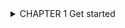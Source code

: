 <details> 
<summary> CHAPTER 1 Get started </summary>

===>  Python is a widely used high-level programming language for general-purpose programming, created by Guido van
Rossum and first released in 1991.

====> Python features a dynamic type system and automatic memory management
and supports multiple programming paradigms, including object-oriented, imperative, functional programming,
and procedural styles. It has a large and comprehensive standard library.

Two major versions of Python are currently in active use:
Python 3.x is the current version and is under active development.
Python 2.x is the legacy version and will receive only security updates until 2020. No new features will be implemented. 

If you have Python 3 installed, and it is your default version

$ python --version
 >Python 3.6.0
Python 2.x Version ≤ 2.7

If you have Python 2 installed, and it is your default version

$ python --version
> Python 2.7.13

Now write the following code in the prompt:
>>> print("Hello, World")
>>> Python 3.x Version ≥ 3.0
>>>print('Hello, World')
>>>Python 2.x Version ≥ 2.6

Python 3 print function in Python 2 with the following import statement:
from __future__ import print_function

Launch an interactive Python shell
By executing (running) the python command in your terminal, you are presented with an interactive Python shell.

 $python\
     `#Python 2.7.12 (default, Jun 28 2016, 08:46:01)\
    [GCC 6.1.1 20160602] on linux Type "help", "copyright", "credits" or "license" for more information.'
    
     print 'Hello, World'
     >Hello, World

Alternatively, start the interactive prompt and load file with python -i <file.py>.
In command line, run:
$ python -i hello.py
"Hello World"
>>>

There are multiple ways to close the Python shell:
>>> exit() or >>> quit() -- ctrl+D --- ctrl+c

<details> 
<summary> ##Section 1.2: Creating variables and assigning values 
</summary>


### Integer
    a = 2 -----> print(a)                        #   Output: 2\
    b = 9223372036854775807 ----> print(b)       # Output: 9223372036854775807
### Floating point
    pi = 3.14  ------>  print(pi)                # Output: 3.14
### String
    c = 'A' ----> print(c)                       # Output: A
### String
    name = 'John Doe'  --->print(name)          # Output: John Doe
### Boolean
    q = True --->  print(q)                     # Output: True
### Empty value or null data type
    x = None  ---->print(x)                     # Output: None

    0 = x                    => Output: SyntaxError: can't assign to literal

Rules for variable naming:\
    
     1. Variables names must start with a letter or an underscore.
             x = True # valid
            _y = True # valid
            9x = False # starts with numeral        => SyntaxError: invalid syntax
            $y = False # starts with symbol         => SyntaxError: invalid syntax
    
     2. The remainder of your variable name may consist of letters, numbers and underscores.
             has_0_in_it = "Still Valid"

     3. Names are case sensitive.
                x = 9
                y = X*5  =====>    NameError: name 'X' is not defined 
                
Even though there's no need to specify a data type when declaring a variable in Python, while allocating the necessary area in memory for the variable, 
the Python interpreter automatically picks the most suitable built-in type for it:

                a = 2                  ======> print(type(a))            # Output: <type 'int'>
                b = 9223372036854775807 ===> print(type(b))              # Output: <type 'int'>
                pi = 3.14                ====>print(type(pi))            # Output: <type 'float'>
                c = 'A'                 ====> print(type(c))             # Output: <type 'str'>
                name = 'John Doe'        =====> print(type(name))        # Output: <type 'str'>
                q = True                 ====>print(type(q))             # Output: <type 'bool'>
                x = None                ====> print(type(x))             # Output: <type 'NoneType'>

                
You can assign multiple values to multiple variables in one line. Note that there must be the same number of
arguments on the right and left sides of the = operator:

            a, b, c = 1, 2, 3 ======> print(a, b, c)       # Output: 1 2 3
            a, b, c = 1, 2 ====> Traceback (most recent call last): => File "name.py", line N, in <module>
            => a, b, c = 1, 2 ===> ValueError: need more than 2 values to unpack
            a, b = 1, 2, 3 ====> Traceback (most recent call last): => File "name.py", line N, in <module>
            => a, b = 1, 2, 3 ===> ValueError: too many values to unpack


The error in last example can be obviated by assigning remaining values to equal number of arbitrary variables.
This dummy variable can have any name, but it is conventional to use the underscore (_) for assigning unwanted values:
   
    >a, b, _ = 1, 2, 3 ===>print(a, b)     # Output: 1, 2

Note that the number of _ and number of remaining values must be equal. Otherwise 'too many values to unpack
error' is thrown as above:
   
    a, b, _ = 1,2,3,4 ===>Traceback (most recent call last): ===>File "name.py", line N, in <module>
    a, b, _ = 1,2,3,4  ===>ValueError: too many values to unpack (expected 3)           

sometime we can assign several variables simultaneously with single value

            a = b = c = 1 ====> print(a, b, c) # Output: 1 1 1
            a = b = c = 1 # all three names a, b and c refer to same int object with value 1
            print(a, b, c) # Output: 1 1 1
                b = 2 # b now refers to another int object, one with a value of 2
            print(a, b, c)   # Output: 1 2 1 # so output is as expected.

The above is also true for mutable types (like list, dict, etc.) just as it is true for immutable types (like int, string,
tuple, etc.):

        x = y = [7, 8, 9] # x and y refer to the same list object just created, [7, 8, 9]
        x = [13, 8, 9] # x now refers to a different list object just created, [13, 8, 9]
        print(y) # y still refers to the list it was first assigned
        # Output: [7, 8, 9]

Things are a bit different when it comes to modifying the object (in contrast to assigning the name to
a different object, which we did above) when the cascading assignment is used for mutable types.

        x = y = [7, 8, 9] # x and y are two different names for the same list object just created, [7,8, 9]
        x[0] = 13 # we are updating the value of the list [7, 8, 9] through one of its names, x in this case
        print(y) # printing the value of the list using its other name
         # Output: [13, 8, 9] # hence, naturally the change is reflected

Nested lists are also valid in python. This means that a list can contain another list as an element.

        x = [1, 2, [3, 4, 5], 6, 7] # this is nested list
        print x[2] # Output: [3, 4, 5]
        print x[2][1] # Output: 4

Lastly, variables in Python do not have to stay the same type as which they were first defined -- you can simply use
= to assign a new value to a variable, even if that value is of a different type.

        a = 2 print(a) # Output: 2
        a = "New value" print(a) # Output: New value


<details> 
<summary> Section 1.3: Block Indentation  </summary>

===>Python uses indentation to define control and loop constructs. This contributes to Python's readability, however, it
    requires the programmer to pay close attention to the use of whitespace.

Python uses the colon symbol (:) and indentation for showing where blocks of code begin and end (If you come
from another language, do not confuse this with somehow being related to the ternary operator).

blocks in Python, such as functions, loops, if clauses and other constructs, have no ending identifiers.

For example:

        def my_function(): # This is a function definition. Note the colon (:)
        a = 2 # This line belongs to the function because it's indented
        return a # This line also belongs to the same function
        print(my_function()) # This line is OUTSIDE the function block

        or
        if a > b: # If block starts here
        print(a) # This is part of the if block
        else: # else must be at the same level as if
        print(b) # This line is part of the else block

Blocks that contain exactly one single-line statement may be put on the same line, though this form is generally not
considered good style:
        if a > b: print(a)
        else: print(b)
Attempting to do this with more than a single statement will not work:
        if x > y: y = x
        print(y) # IndentationError: unexpected indent
        if x > y: while y != z: y -= 1 # SyntaxError: invalid syntax

An empty block causes an IndentationError. Use pass (a command that does nothing) when you have a block with content:
    def will_be_implemented_later():
    pass

Spaces vs. Tabs
-----------

In short: always use 4 spaces for indentation.

Python 3.x Version ≥ 3.0

Python 3 disallows mixing the use of tabs and spaces for indentation. In such case a compile-time error is
generated: Inconsistent use of tabs and spaces in indentation and the program will not run.

Python 2.x Version ≤ 2.7

<details> 
<summary> Section 1.4: Datatypes </summary>

### Booleans
    1. bool: A boolean value of either True or False. Logical operations like and, or, not can be performed on booleans.
            x or y # if x is False then y otherwise x
            x and y # if x is False then x otherwise y
            not x # if x is True then False, otherwise True

    In Python 2.x and in Python 3.x, a boolean is also an int. The bool type is a subclass of the int type and True and
    False are its only instances:
            issubclass(bool, int) # True
            isinstance(True, bool) # True
            isinstance(False, bool) # True
            
### Numbers
    1. int: Integer number
            a = 2
            b = 100
            c = 123456789
            d = 38563846326424324
    2. float: Floating point number; precision depends on the implementation and system architecture, for
             CPython the float datatype corresponds to a C double.
                    a = 2.0
                    b = 100.e0
                    c = 123456789.e1
    3.complex: Complex numbers
                    a = 2 + 1j
                    b = 100 + 10j
    4.Sequences and collections    

                 Python differentiates between ordered sequences and unordered collections (such as set and dict).
                 strings (str, bytes, unicode) are sequences
                 reversed: A reversed order of str with reversed function
                        a = reversed('hello')

     5.tuple: An ordered collection of n values of any type (n >= 0).
                a = (1, 2, 3)
                b = ('a', 1, 'python', (1, 2))
                b[2] = 'something else' # returns a TypeError    
      
            Supports indexing; immutable; hashable if all its members are hashable

     6.list: An ordered collection of n values (n >= 0)
            
            a = [1, 2, 3]
            b = ['a', 1, 'python', (1, 2), [1, 2]]
            b[2] = 'something else' # allowed
      
      Not hashable; mutable.      
    
    7.set: An unordered collection of unique values. Items must be hashable.
            a = {1, 2, 'a'}            

    8. dict: An unordered collection of unique key-value pairs; keys must be hashable.
                a = {1: 'one',
                     2: 'two'}
                b = {'a': [1, 2, 3],
                     'b': 'a string'}

>An object is hashable if it has a hash value which never changes during its lifetime (it needs a __hash__()
>method), and can be compared to other objects (it needs an __eq__() method).
                     

<details> 
<summary> Section 1.4: Datatypes </summary>

<details> 
<summary> Section 1.4: Datatypes </summary>

<details> 
<summary> Section 1.4: Datatypes </summary>

<details> 
<summary> Section 1.4: Datatypes </summary>




</summary>



